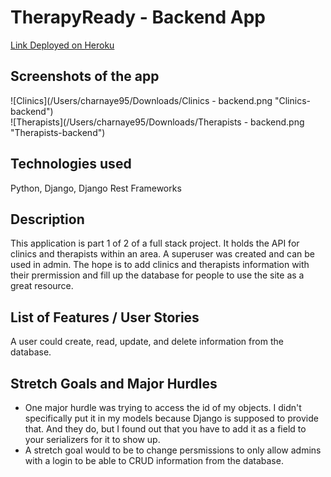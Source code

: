 # TherapyReady - Backend App
 
[Link Deployed on Heroku](https://therapyready-backend.herokuapp.com/)
 
## Screenshots of the app

![Clinics](/Users/charnaye95/Downloads/Clinics - backend.png "Clinics-backend")
<br>
![Therapists](/Users/charnaye95/Downloads/Therapists - backend.png "Therapists-backend")
 
## Technologies used

Python, Django, Django Rest Frameworks

## Description

This application is part 1 of 2 of a full stack project. It holds the API for clinics and therapists within an area. A superuser was created and can be used in admin. The hope is to add clinics and therapists information with their prermission and fill up the database for people to use the site as a great resource.


## List of Features / User Stories

A user could create, read, update, and delete information from the database.

## Stretch Goals and Major Hurdles

<ul>
<li>One major hurdle was trying to access the id of my objects. I didn't specifically put it in my models because Django is supposed to provide that. And they do, but I found out that you have to add it as a field to your serializers for it to show up.</li>
<li>A stretch goal would to be to change persmissions to only allow admins with a login to be able to CRUD information from the database.</li>
</ul>
